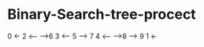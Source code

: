 # Binary-Search-tree-procect
0 <-
        2  <--                                -->6
                         3  <-- 5 --> 7 
                4 <--                         -->8   --> 9
1 <-
